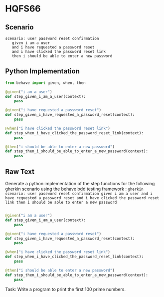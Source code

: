 # HQFS66
## Scenario
```gherkin
scenario: user password reset confirmation 
   given i am a user 
   and i have requested a password reset 
   and i have clicked the password reset link 
   then i should be able to enter a new password
```


## Python Implementation
```python
from behave import given, when, then

@given("i am a user")
def step_given_i_am_a_user(context):
    pass

@given("i have requested a password reset")
def step_given_i_have_requested_a_password_reset(context):
    pass

@when("i have clicked the password reset link")
def step_when_i_have_clicked_the_password_reset_link(context):
    pass

@then("i should be able to enter a new password")
def step_then_i_should_be_able_to_enter_a_new_password(context):
    pass
```


## Raw Text
Generate a python implementation of the step functions for the following gherkin scenario using the behave bdd testing framework : ```gherkin scenario: user password reset confirmation given i am a user and i have requested a password reset and i have clicked the password reset link then i should be able to enter a new password ```



```python from behave import given, when, then

@given("i am a user")
def step_given_i_am_a_user(context):
    pass

@given("i have requested a password reset")
def step_given_i_have_requested_a_password_reset(context):
    pass

@when("i have clicked the password reset link")
def step_when_i_have_clicked_the_password_reset_link(context):
    pass

@then("i should be able to enter a new password")
def step_then_i_should_be_able_to_enter_a_new_password(context):
    pass
```

Task: Write a program to print the first 100 prime numbers.

